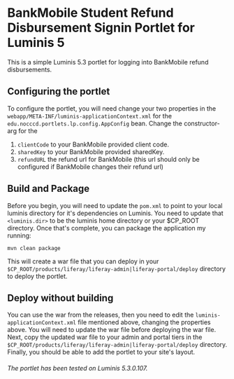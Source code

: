 # BankMobile Student Refund Disbursement Signin Portlet for Luminis 5

This is a simple Luminis 5.3 portlet for logging into BankMobile refund disbursements. 

## Configuring the portlet
To configure the portlet, you will need change your two properties in the `webapp/META-INF/luminis-applicationContext.xml`
for the `edu.nocccd.portlets.lp.config.AppConfig` bean. Change the constructor-arg for the 

1. `clientCode` to your BankMobile provided client code.
2. `sharedKey` to  your BankMobile provided sharedKey.
3. `refundURL` the refund url for BankMobile (this url should only be configured if BankMobile changes their refund url)

## Build and Package
Before you begin, you will need to update the `pom.xml` to point to your local luminis directory for it's dependencies on
Luminis. You need to update that `<luminis.dir>` to be the luminis home directory or your $CP_ROOT directory. Once that's
complete, you can package the application my running:

`mvn clean package`

This will create a war file that you can deploy in your `$CP_ROOT/products/liferay/liferay-admin|liferay-portal/deploy`
directory to deploy the portlet.

## Deploy without building 
You can use the war from the releases, then you need to edit the `luminis-applicationContext.xml` file mentioned above,
changing the properties above. You will need to update the war file before deploying the war file. Next, copy the updated
war file to your admin and portal tiers in the `$CP_ROOT/products/liferay/liferay-admin|liferay-portal/deploy`
directory. Finally, you should be able to add the portlet to your site's layout.  

###### The portlet has been tested on Luminis 5.3.0.107.

